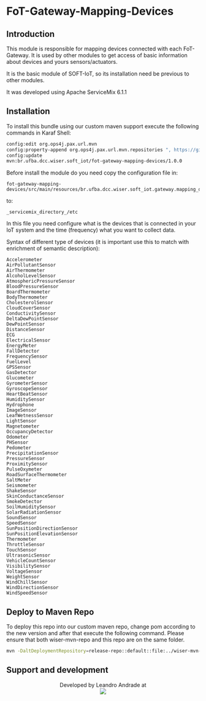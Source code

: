 # FoT-Gateway-Mapping-Devices

## Introduction

This module is responsible for mapping devices connected with each FoT-Gateway. It is used by other modules to get access of basic information about devices and yours sensors/actuators.

It is the basic module of SOFT-IoT, so its installation need be previous to other modules.

It was developed using Apache ServiceMix 6.1.1

## Installation

To install this bundle using our custom maven support execute the following commands in Karaf Shell:

```sh
config:edit org.ops4j.pax.url.mvn 
config:property-append org.ops4j.pax.url.mvn.repositories ", https://github.com/WiserUFBA/wiser-mvn-repo/raw/master/releases@id=wiser"
config:update
mvn:br.ufba.dcc.wiser.soft_iot/fot-gateway-mapping-devices/1.0.0
```
Before install the module do you need copy the configuration file in:
```
fot-gateway-mapping-devices/src/main/resources/br.ufba.dcc.wiser.soft_iot.gateway.mapping_devices.cfg
```
to:
```
_servicemix_directory_/etc
```

In this file you need configure what is the devices that is connected in your IoT system and the time (frequency) what you want to collect data.

Syntax of different type of devices (it is important use this to match with enrichment of semantic description):
```
Accelerometer
AirPollutantSensor
AirThermometer
AlcoholLevelSensor
AtmosphericPressureSensor
BloodPressureSensor
BoardThermometer
BodyThermometer
CholesterolSensor
CloudCoverSensor
ConductivitySensor
DeltaDewPointSensor
DewPointSensor
DistanceSensor
ECG
ElectricalSensor
EnergyMeter
FallDetector
FrequencySensor
FuelLevel
GPSSensor
GasDetector
Glucometer
GyrometerSensor
GyroscopeSensor
HeartBeatSensor
HumiditySensor
Hydrophone
ImageSensor
LeafWetnessSensor
LightSensor
Magnetometer
OccupancyDetector
Odometer
PHSensor
Pedometer
PrecipitationSensor
PressureSensor
ProximitySensor
PulseOxymeter
RoadSurfaceThermometer
SaltMeter
Seismometer
ShakeSensor
SkinConductanceSensor
SmokeDetector
SoilHumiditySensor
SolarRadiationSensor
SoundSensor
SpeedSensor
SunPositionDirectionSensor
SunPositionElevationSensor
Thermometer
ThrottleSensor
TouchSensor
UltrasonicSensor
VehicleCountSensor
VisibilitySensor
VoltageSensor
WeightSensor
WindChillSensor
WindDirectionSensor
WindSpeedSensor
```
## Deploy to Maven Repo

To deploy this repo into our custom maven repo, change pom according to the new version and after that execute the following command. Please ensure that both wiser-mvn-repo and this repo are on the same folder.

```sh
mvn -DaltDeploymentRepository=release-repo::default::file:../wiser-mvn-repo/releases/ deploy
```

## Support and development

<p align="center">
	Developed by Leandro Andrade at </br>
  <img src="https://wiki.dcc.ufba.br/pub/SmartUFBA/ProjectLogo/wiserufbalogo.jpg"/>
</p>
